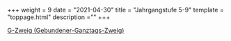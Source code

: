 +++
weight = 9
date = "2021-04-30"
title = "Jahrgangstufe 5-9"
template = "toppage.html"
description =""
+++

[G-Zweig (Gebundener-Ganztags-Zweig)](/schullebenseiten/g-zweig)